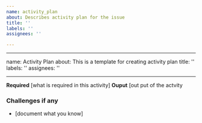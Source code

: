 ```yaml
---
name: activity_plan
about: Describes activity plan for the issue
title: ''
labels: ''
assignees: ''

---
```


---
name: Activity Plan
about: This is a template for creating activity plan
title: ''
labels: ''
assignees: ''

---
**Required** [what is required in this activity]
**Ouput** [out put of the actvity

   
 ### Challenges if any
 * [document what you know]
